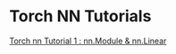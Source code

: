 # Torch NN Tutorials

[Torch nn Tutorial 1 : nn.Module & nn.Linear ](http://localhost:4000/blog/2016/12/19/torch-nn-tutorial-1-nn-module/)
